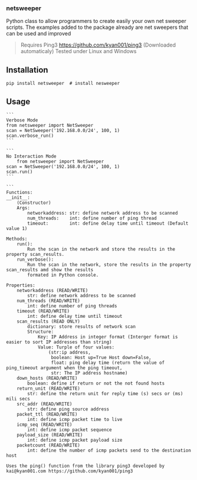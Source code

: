 ### netsweeper
Python class to allow programmers to create easily your own net sweeper scripts. The examples added to the package already are net sweepers that can be used and improved

> Requires Ping3 https://github.com/kyan001/ping3 (Downloaded automaticaly)
> Tested under Linux and Windows

## Installation

```shell
pip install netsweeper  # install nesweeper
```
## Usage
    ```
    Verbose Mode
    from netsweeper import NetSweeper
    scan = NetSweeper('192.168.0.0/24', 100, 1)
    scan.verbose_run()
    ```
    
    ```
    No Interaction Mode
        from netsweeper import NetSweeper
    scan = NetSweeper('192.168.0.0/24', 100, 1)
    scan.run()
    ```
    
    ```
    Functions:
    __init__:
        (Constructor)
        Args:
            networkaddress: str: define network address to be scanned
            num_threads:    int: define number of ping thread
            timeout:        int: define delay time until timeout (Default value 1)

    Methods:
        run():
            Run the scan in the network and store the results in the property scan_results.
        run_verbose():
            Run the scan in the network, store the results in the property scan_results amd show the results
            formated in Python console.

    Properties:
        networkaddress (READ/WRITE)
            str: define network address to be scanned
        num_threads (READ/WRITE)
            int: define number of ping threads
        timeout (READ/WRITE)
            int: define delay time until timeout
        scan_results (READ ONLY)
            dictionary: store results of network scan
            Structure:
                Key: IP Address in integer format (Interger format is easier to sort IP addresses than string)
                Value: Turple of four values:
                    (str:ip address,
                     boolean: Host up=True Host down=False,
                     float: ping delay time (return the value of ping_timeout argument when the ping timeout,
                     str: The IP address hostname)
        down_hosts (READ/WRITE)
            boolean: define if return or not the not found hosts
        return_unit (READ/WRITE)
            str: define the return unit for reply time (s) secs or (ms) mili secs
        src_addr (READ/WRITE)
            str: define ping source address
        packet_ttl (READ/WRITE)
            int: define icmp packet time to live
        icmp_seq (READ/WRITE)
            int: define icmp packet sequence
        payload_size (READ/WRITE)
            int: define icmp packet payload size
        packetcount (READ/WRITE)
            int: define the number of icmp packets send to the destination host
```
Uses the ping() function from the library ping3 developed by kai@kyan001.com https://github.com/kyan001/ping3
